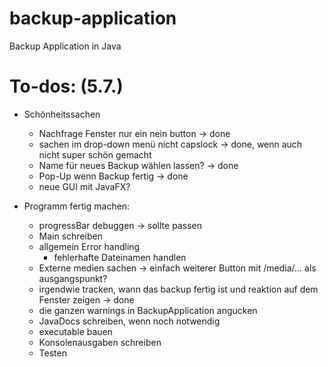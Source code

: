 # backup-application
Backup Application in Java

# To-dos: (5.7.)

- Schönheitssachen
  - Nachfrage Fenster nur ein nein button → done
  - sachen im drop-down menü nicht capslock → done, wenn auch nicht super schön gemacht
  - Name für neues Backup wählen lassen? → done
  - Pop-Up wenn Backup fertig -> done
  - neue GUI mit JavaFX?

- Programm fertig machen:
  - progressBar debuggen -> sollte passen
  - Main schreiben
  - allgemein Error handling
    - fehlerhafte Dateinamen handlen
  - Externe medien sachen → einfach weiterer Button mit /media/... als ausgangspunkt?
  - irgendwie tracken, wann das backup fertig ist und reaktion auf dem Fenster zeigen → done
  - die ganzen warnings in BackupApplication angucken
  - JavaDocs schreiben, wenn noch notwendig
  - executable bauen
  - Konsolenausgaben schreiben
  - Testen